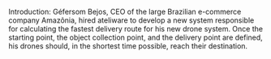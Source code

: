 Introduction: 
Géfersom Bejos, CEO of the large Brazilian e-commerce company Amazônia, hired ateliware to develop a new system responsible for calculating the fastest delivery route for his new drone system.
Once the starting point, the object collection point, and the delivery point are defined, his drones should, in the shortest time possible, reach their destination.
